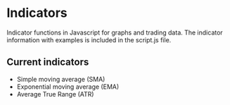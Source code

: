 # Indicators

Indicator functions in Javascript for graphs and trading data. The indicator information with examples is included in the script.js file.


## Current indicators

- Simple moving average (SMA)
- Exponential moving average (EMA)
- Average True Range (ATR)
